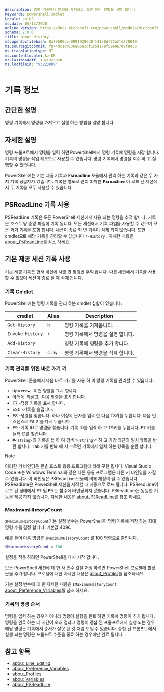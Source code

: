 ```yaml
---
description: 명령 기록에서 명령을 가져오고 실행 하는 방법을 설명 합니다.
keywords: powershell,cmdlet
Locale: en-US
ms.date: 05/13/2020
online version: https://docs.microsoft.com/powershell/module/microsoft.powershell.core/about/about_history?view=powershell-7.1&WT.mc_id=ps-gethelp
schema: 2.0.0
title: about_History
ms.openlocfilehash: 8a79690cc409919286d0f14130df72a7fe278010
ms.sourcegitcommit: f874dc1d4236e06a3df195d179f59e0a7d9f8436
ms.translationtype: MT
ms.contentlocale: ko-KR
ms.lasthandoff: 10/13/2020
ms.locfileid: "93220889"
---
```

# <a name="about-history"></a>기록 정보

## <a name="short-description"></a>간단한 설명
명령 기록에서 명령을 가져오고 실행 하는 방법을 설명 합니다.

## <a name="long-description"></a>자세한 설명

명령 프롬프트에서 명령을 입력 하면 PowerShell에서 명령 기록에 명령을 저장 합니다. 기록의 명령을 작업 레코드로 사용할 수 있습니다. 명령 기록에서 명령을 회수 하 고 실행할 수 있습니다.

PowerShell에는 기본 제공 기록과 **Psreadline** 모듈에서 관리 하는 기록과 같은 두 가지 기록 공급자가 있습니다. 기록은 별도로 관리 되지만 **Psreadline** 이 로드 된 세션에서 두 기록을 모두 사용할 수 있습니다.

## <a name="using-the-psreadline-history"></a>PSReadLine 기록 사용

PSReadLine 기록은 모든 PowerShell 세션에서 사용 되는 명령을 추적 합니다.
기록은 호스트 당 중앙 파일에 기록 됩니다. 모든 세션에서 기록 파일을 사용할 수 있으며 모든 과거 기록을 포함 합니다. 세션이 종료 되 면 기록이 삭제 되지 않습니다. 또한 cmdlet으로 해당 기록을 관리할 수 없습니다 `*-History` . 자세한 내용은 [about_PSReadLine](../../PSReadLine/About/about_PSReadLine.md)를 참조 하세요.

## <a name="using-the-built-in-session-history"></a>기본 제공 세션 기록 사용

기본 제공 기록은 현재 세션에 사용 된 명령만 추적 합니다. 다른 세션에서 기록을 사용할 수 없으며 세션이 종료 될 때 삭제 됩니다.

### <a name="history-cmdlets"></a>기록 Cmdlet

PowerShell에는 명령 기록을 관리 하는 cmdlet 집합이 있습니다.

| cmdlet           | Alias  | Description                                |
| ---------------- | ------ | ------------------------------------------ |
| `Get-History`    | `h`    | 명령 기록을 가져옵니다.                  |
| `Invoke-History` | `r`    | 명령 기록에서 명령을 실행 합니다.     |
| `Add-History`    |        | 명령 기록에 명령을 추가 합니다.     |
| `Clear-History`  | `clhy` | 명령 기록에서 명령을 삭제 합니다. |

### <a name="keyboard-shortcuts-for-managing-history"></a>기록 관리를 위한 바로 가기 키

PowerShell 콘솔에서 다음 바로 가기를 사용 하 여 명령 기록을 관리할 수 있습니다.

- <kbd>Uparrow</kbd> -이전 명령을 표시 합니다.
- <kbd>아래쪽 화살표</kbd> -다음 명령을 표시 합니다.
- <kbd>F7</kbd> -명령 기록을 표시 합니다.
- <kbd>ESC</kbd> -기록을 숨깁니다.
- <kbd>F8</kbd> -명령을 찾습니다. 하나 이상의 문자를 입력 한 다음 <kbd>f8</kbd>키를 누릅니다. 다음 인스턴스로 <kbd>F8</kbd> 키를 다시 누릅니다.
- <kbd>F9</kbd> -기록 ID로 명령을 찾습니다. 기록 ID를 입력 하 고 <kbd>f9</kbd>키를 누릅니다. <kbd>F7</kbd> 키를 눌러 ID를 찾습니다.
- <kbd>#</kbd>`<string>`</kbd>의 기록을 <kbd>탭</kbd> 하 여 검색 `*<string>*` 하 고 가장 최근의 일치 항목을 반환 합니다. <kbd>Tab</kbd> 키를 반복 해 서 누르면 기록에서 일치 하는 항목을 순환 합니다.

> [!NOTE]
> 이러한 키 바인딩은 콘솔 호스트 응용 프로그램에 의해 구현 됩니다. Visual Studio Code 또는 Windows Terminal와 같은 다른 응용 프로그램은 다른 키 바인딩을 가질 수 있습니다. 이 바인딩은 PSReadLine 모듈에 의해 재정의 될 수 있습니다. PSReadLine은 PowerShell 세션을 시작할 때 자동으로 로드 됩니다.
> PSReadLine이 로드 된 상태에서 <kbd>F7</kbd> 및 <kbd>F9</kbd> 는 함수에 바인딩되지 않습니다. PSReadLine은 동등한 기능을 제공 하지 않습니다. 자세한 내용은 [about_PSReadLine](../../PSReadLine/About/about_PSReadLine.md)를 참조 하세요.

### <a name="maximumhistorycount"></a>MaximumHistoryCount

`$MaximumHistoryCount`기본 설정 변수는 PowerShell이 명령 기록에 저장 하는 최대 명령 수를 결정 합니다. 기본값
4096.

예를 들어 다음 명령은 `$MaximumHistoryCount` 를 100 명령으로 줄입니다.

```powershell
$MaximumHistoryCount = 100
```

설정을 적용 하려면 PowerShell을 다시 시작 합니다.

모든 PowerShell 세션에 대 한 새 변수 값을 저장 하려면 PowerShell 프로필에 할당 문을 추가 합니다. 프로필에 대한 자세한 내용은 [about_Profiles](about_Profiles.md)를 참조하세요.

기본 설정 변수에 대 한 자세한 내용은 `$MaximumHistoryCount` [about_Preference_Variables](about_Preference_Variables.md)를 참조 하세요.

### <a name="order-of-commands-in-the-history"></a>기록의 명령 순서

명령을 입력 하는 경우가 아니라 명령이 실행을 완료 하면 기록에 명령이 추가 됩니다. 명령을 완료 하는 데 시간이 오래 걸리고 명령이 중첩 된 프롬프트에서 실행 되는 경우 해당 명령은 기록에서 순서가 잘못 된 것 처럼 보일 수 있습니다. 중첩 된 프롬프트에서 실행 되는 명령은 프롬프트 수준을 종료 하는 경우에만 완료 됩니다.

## <a name="see-also"></a>참고 항목

- [about_Line_Editing](about_Line_Editing.md)
- [about_Preference_Variables](about_Preference_Variables.md)
- [about_Profiles](about_Profiles.md)
- [about_Variables](about_Variables.md)
- [about_PSReadLine](../../PSReadLine/About/about_PSReadLine.md)

